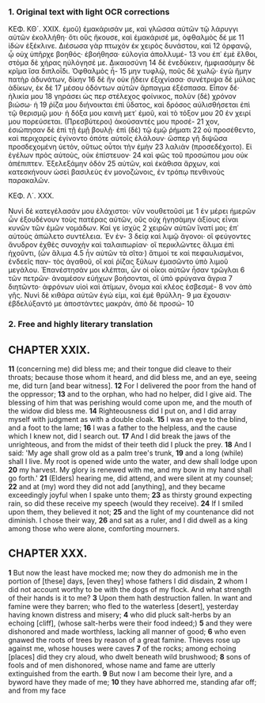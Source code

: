 ### 1. Original text with light OCR corrections

ΚΕΦ. ΚΘ´. XXIX.
ἐμοῦ) ἐμακάρισάν με, καὶ γλῶσσα αὐτῶν τῷ λάρυγγι αὐτῶν
ἐκολλήθη· ὅτι οὓς ἤκουσε, καὶ ἐμακάρισέ με, ὀφθαλμὸς δέ με 11
ἰδὼν ἐξέκλινε. Διέσωσα γὰρ πτωχὸν ἐκ χειρὸς δυνάστου, καὶ 12
ὀρφανῷ, ᾧ οὐχ ὑπῆρχε βοηθός· ἐβοήθησα· εὐλογία ἀπολλυμέ- 13
νου ἐπ᾽ ἐμὲ ἔλθοι, στόμα δὲ χήρας ηὐλόγησέ με. Δικαιοσύνη 14
δὲ ἐνεδύκειν, ἡμφιασάμην δὲ κρῖμα ἴσα διπλοΐδι. Ὀφθαλμὸς ἦ- 15
μην τυφλῷ, ποῦς δὲ χωλῷ· ἐγὼ ἤμην πατὴρ ἀδυνάτων, δίκην 16
δὲ ἣν οὐκ ᾔδειν ἐξιχνίασα· συνέτριψα δὲ μύλας ἀδίκων, ἐκ δὲ 17
μέσου ὁδόντων αὐτῶν ἅρπαγμα ἐξέσπασα. Εἶπον δέ· ἡλικία μου 18
γηράσει ὡς περ στέλεχος φοίνικος, πολὺν (δὲ) χρόνον βιώσω· ἡ 19
ῥίζα μου διήνοικται ἐπὶ ὕδατος, καὶ δρόσος αὐλισθήσεται ἐπὶ
τῷ θερισμῷ μου· ἡ δόξα μου καινὴ μετ᾽ ἐμοῦ, καὶ τὸ τόξον μου 20
ἐν χειρί μου πορεύσεται. (Πρεσβύτεροι) ἀκούσαντές μου προσέ- 21
χον, ἐσιώπησαν δὲ ἐπὶ τῇ ἐμῇ βουλῇ· ἐπὶ (δὲ) τῷ ἐμῷ ῥήματι 22
οὐ προσέθεντο, καὶ περιχαρείς ἐγίνοντο ὁπότε αὐτοῖς ἐλάλουν·
ὥσπερ γῆ διψῶσα προσδεχομένη ὑετόν, οὕτως οὗτοι τὴν ἐμὴν 23
λαλιὰν (προσεδέχοιτο). Εἰ ἐγέλων πρὸς αὐτοὺς, οὐκ ἐπίστευον· 24
καὶ φῶς τοῦ προσώπου μου οὐκ ἀπέπιπτεν. Ἐξελεξάμην ὁδὸν 25
αὐτῶν, καὶ ἐκάθισα ἄρχων, καὶ κατεσκήνουν ὡσεὶ βασιλεὺς ἐν
μονοζώνοις, ἐν τρόπῳ πενθινοὺς παρακαλῶν.

ΚΕΦ. Λ´. XXX.

Νυνὶ δὲ κατεγέλασάν μου ἐλάχιστοι· νῦν νουθετοῦσί με 1
ἐν μέρει ἡμερῶν ὧν ἐξουδένουν τοὺς πατέρας αὐτῶν, οὓς οὐχ
ἡγησάμην ἀξίους εἶναι κυνῶν τῶν ἐμῶν νομάδων. Καί γε ἰσχὺς 2
χειρῶν αὐτῶν ἵνατί μοι; ἐπ᾽ αὐτοὺς ἀπώλετο συντέλεια. Ἐν ἐν- 3
δείᾳ καὶ λιμῷ ἄγονοι· οἳ φεύγοντες ἄνυδρον ἐχθὲς συνοχὴν
καὶ ταλαιπωρίαν· οἳ περικλῶντες ἅλιμα ἐπὶ ἠχοῦντι, (ὧν ἅλιμα 4.5
ἦν αὐτῶν τὰ σῖτα·) ἄτιμοί τε καὶ πεφαυλισμένοι, ἐνδεεῖς παν-
τὸς ἀγαθοῦ, οἳ καὶ ῥίζας ξύλων ἐμασῶντο ὑπὸ λιμοῦ μεγάλου.
Ἐπανέστησάν μοι κλέπται, ὧν οἱ οἶκοι αὐτῶν ἦσαν τρῶγλαι 6
τῶν πετρῶν· ἀναμέσον εὐήχων βοήσονται, οἳ ὑπὸ φρύγανα ἄγρια 7
διητῶντο· ἀφρόνων υἱοὶ καὶ ἀτίμων, ὄνομα καὶ κλέος ἐσβεσμέ- 8
νον ἀπὸ γῆς. Νυνὶ δὲ κιθάρα αὐτῶν ἐγώ εἰμι, καὶ ἐμὲ θρύλλη- 9
μα ἔχουσιν· ἐβδελύξαντό με ἀποστάντες μακράν, ἀπὸ δὲ προσώ- 10

### 2. Free and highly literary translation

## CHAPTER XXIX.

**11** (concerning me) did bless me; and their tongue did cleave to their throats; because those whom it heard, and did bless me, and an eye, seeing me, did turn [and bear witness].
**12** For I delivered the poor from the hand of the oppressor;
**13** and to the orphan, who had no helper, did I give aid. The blessing of him that was perishing would come upon me, and the mouth of the widow did bless me.
**14** Righteousness did I put on, and I did array myself with judgment as with a double cloak.
**15** I was an eye to the blind, and a foot to the lame;
**16** I was a father to the helpless, and the cause which I knew not, did I search out.
**17** And I did break the jaws of the unrighteous, and from the midst of their teeth did I pluck the prey.
**18** And I said: 'My age shall grow old as a palm tree's trunk,
**19** and a long (while) shall I live. My root is opened wide unto the water, and dew shall lodge upon
**20** my harvest. My glory is renewed with me, and my bow in my hand shall go forth.'
**21** (Elders) hearing me, did attend, and were silent at my counsel;
**22** and at (my) word they did not add [anything], and they became exceedingly joyful when I spake unto them;
**23** as thirsty ground expecting rain, so did these receive my speech (would they receive).
**24** If I smiled upon them, they believed it not;
**25** and the light of my countenance did not diminish. I chose their way,
**26** and sat as a ruler, and I did dwell as a king among those who were alone, comforting mourners.

## CHAPTER XXX.

**1** But now the least have mocked me; now they do admonish me in the portion of [these] days, [even they] whose fathers I did disdain,
**2** whom I did not account worthy to be with the dogs of my flock. And what strength of their hands is it to me?
**3** Upon them hath destruction fallen. In want and famine were they barren; who fled to the waterless [desert], yesterday having known distress and misery;
**4** who did pluck salt-herbs by an echoing [cliff], (whose salt-herbs were their food indeed;)
**5** and they were dishonored and made worthless, lacking all manner of good;
**6** who even gnawed the roots of trees by reason of a great famine. Thieves rose up against me, whose houses were caves
**7** of the rocks; among echoing [places] did they cry aloud, who dwelt beneath wild brushwood;
**8** sons of fools and of men dishonored, whose name and fame are utterly extinguished from the earth.
**9** But now I am become their lyre, and a byword have they made of me;
**10** they have abhorred me, standing afar off; and from my face